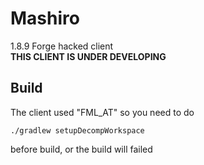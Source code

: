 # Mashiro
1.8.9 Forge hacked client  
**THIS CLIENT IS UNDER DEVELOPING**
## Build
The client used "FML_AT" so you need to do
~~~shell
./gradlew setupDecompWorkspace
~~~
before build, or the build will failed